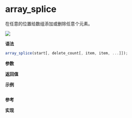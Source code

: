 # array_splice

在任意的位置给数组添加或删除任意个元素。

![](https://img.shields.io/badge/-Array-blue)

**语法**

```js
array_splice(start[, delete_count[, item, item, ...]]);
```

**参数**

**返回值**

**示例**

```js

```

**参考**

**实现**

<CodeSwitcher :languages="{ln:'Langnang',lo:'Lodash',un:'Underscore'}">
<template v-slot:ln>

</template>
<template v-slot:lo>

</template>
<template v-slot:un>

</template>
</CodeSwitcher>
